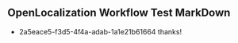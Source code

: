 ## OpenLocalization Workflow Test MarkDown
* 2a5eace5-f3d5-4f4a-adab-1a1e21b61664 thanks!

<!--HONumber=Aug16_HO3-->


